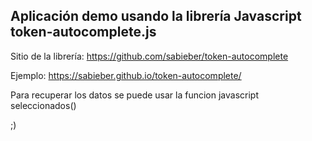 ## Aplicación demo usando la librería Javascript token-autocomplete.js

Sitio de la librería:
https://github.com/sabieber/token-autocomplete

Ejemplo:
https://sabieber.github.io/token-autocomplete/

Para recuperar los datos se puede usar la funcion javascript seleccionados()

;)